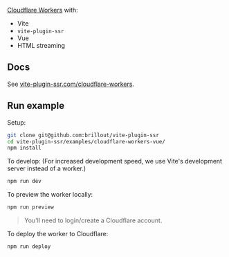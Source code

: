 [Cloudflare Workers](https://workers.cloudflare.com/) with:
 - Vite
 - `vite-plugin-ssr`
 - Vue
 - HTML streaming


## Docs

See [vite-plugin-ssr.com/cloudflare-workers](https://vite-plugin-ssr.com/cloudflare-workers).


## Run example

Setup:
```bash
git clone git@github.com:brillout/vite-plugin-ssr
cd vite-plugin-ssr/examples/cloudflare-workers-vue/
npm install
```

To develop: (For increased development speed, we use Vite's development server instead of a worker.)
```bash
npm run dev
```

To preview the worker locally:
```bash
npm run preview
```

> You'll need to login/create a Cloudflare account.

To deploy the worker to Cloudflare:
```bash
npm run deploy
```
